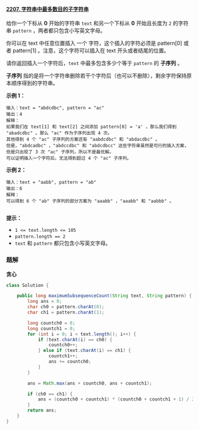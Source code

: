 #### [2207. 字符串中最多数目的子字符串](https://leetcode-cn.com/problems/maximize-number-of-subsequences-in-a-string/)

给你一个下标从 **0** 开始的字符串 `text` 和另一个下标从 **0** 开始且长度为 `2` 的字符串 `pattern` ，两者都只包含小写英文字母。

你可以在 text 中任意位置插入 一个 字符，这个插入的字符必须是 pattern[0] 或者 pattern[1] 。注意，这个字符可以插入在 text 开头或者结尾的位置。

请你返回插入一个字符后，`text` 中最多包含多少个等于 `pattern` 的 **子序列** 。

**子序列** 指的是将一个字符串删除若干个字符后（也可以不删除），剩余字符保持原本顺序得到的字符串。

**示例 1：**

```shell
输入：text = "abdcdbc", pattern = "ac"
输出：4
解释：
如果我们在 text[1] 和 text[2] 之间添加 pattern[0] = 'a' ，那么我们得到 "abadcdbc" 。那么 "ac" 作为子序列出现 4 次。
其他得到 4 个 "ac" 子序列的方案还有 "aabdcdbc" 和 "abdacdbc" 。
但是，"abdcadbc" ，"abdccdbc" 和 "abdcdbcc" 这些字符串虽然是可行的插入方案，但是只出现了 3 次 "ac" 子序列，所以不是最优解。
可以证明插入一个字符后，无法得到超过 4 个 "ac" 子序列。

```

**示例 2：**

```shell
输入：text = "aabb", pattern = "ab"
输出：6
解释：
可以得到 6 个 "ab" 子序列的部分方案为 "aaabb" ，"aaabb" 和 "aabbb" 。


```

**提示：**

- `1 <= text.length <= 105`
- `pattern.length == 2`
- `text` 和 `pattern` 都只包含小写英文字母。

### 题解

**贪心**

```java
class Solution {

    public long maximumSubsequenceCount(String text, String pattern) {
        long ans = 0;
        char ch0 = pattern.charAt(0);
        char ch1 = pattern.charAt(1);

        long countch0 = 0;
        long countch1 = 0;
        for (int i = 0; i < text.length(); i++) {
            if (text.charAt(i) == ch0) {
                countch0++;
            } else if (text.charAt(i) == ch1) {
                countch1++;
                ans += countch0;
            }
        }

        ans = Math.max(ans + countch0, ans + countch1);

        if (ch0 == ch1) {
            ans = (countch0 + countch1) * (countch0 + countch1 + 1) / 2;
        }
        return ans;
    }
}
```
